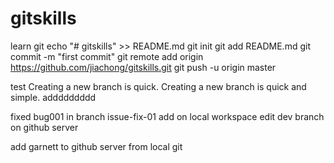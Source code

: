# gitskills
learn git 
echo "# gitskills" >> README.md
git init
git add README.md
git commit -m "first commit"
git remote add origin https://github.com/jiachong/gitskills.git
git push -u origin master

test 
Creating a new branch is quick.
Creating a new branch is quick and simple.
addddddddd


fixed bug001 in branch issue-fix-01 
add on local workspace 
edit dev branch on github server 



add garnett to github server from local git 